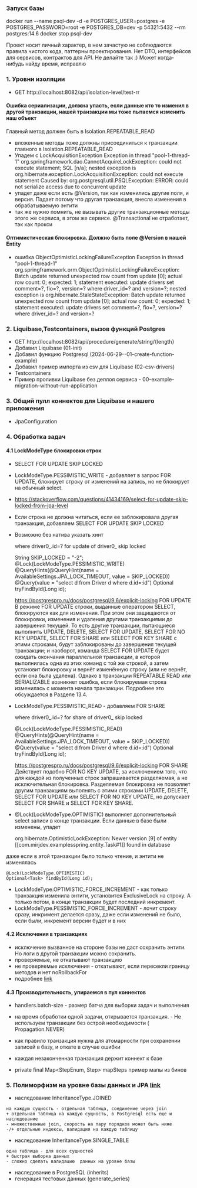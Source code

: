 ### Запуск базы

docker run --name psql-dev -d -e POSTGRES_USER=postgres -e POSTGRES_PASSWORD=root -e POSTGRES_DB=dev -p 54321:5432 --rm postgres:14.6
docker stop psql-dev

Проект носит личный характер, в нем зачастую не соблюдаются правила чистого кода, паттерны проектирования.
Нет DTO, интерфейсов для сервисов, контрактов для API. Не делайте так :) Может когда-нибудь найду время, исправлю

### 1. Уровни изоляции

- GET http://localhost:8082/api/isolation-level/test-rr

#### Ошибка сериализации, должна упасть, если данные кто то изменил в другой транзакции, нашей транзакции мы тоже пытаемся изменить наш объект

Главный метод должен быть в Isolation.REPEATABLE_READ

- вложенные методы тоже должны присоединиться к транзакции главного в Isolation.REPEATABLE_READ
- Упадем с LockAcquisitionException
  Exception in thread "pool-1-thread-1" org.springframework.dao.CannotAcquireLockException: could not execute statement;
  SQL [n/a]; nested exception is org.hibernate.exception.LockAcquisitionException: could not execute statement
  Caused by: org.postgresql.util.PSQLException: ERROR: could not serialize access due to concurrent update
- упадет даже если есть @Version, так как изменились другие поля, и версия. Падает потому что другая транзакция, внесла
  изменения в обрабатываемую энтити
- так же нужно помнить, не вызывать другие транзакционные методы этого же сервиса, в этом же сервисе. @Transactional не
  отработает, так как прокси

#### Оптимистическая блокировка. Должно быть поле @Version в нашей Entity

- ошибка ObjectOptimisticLockingFailureException
  Exception in thread "pool-1-thread-1" org.springframework.orm.ObjectOptimisticLockingFailureException:
  Batch update returned unexpected row count from update [0]; actual row count: 0; expected: 1; statement executed:
  update drivers set comment=?, fio=?, version=? where driver_id=? and version=?;
  nested exception is org.hibernate.StaleStateException:
  Batch update returned unexpected row count from update [0]; actual row count: 0; expected: 1;
  statement executed: update drivers set comment=?, fio=?, version=? where driver_id=? and version=?

### 2. Liquibase,Testcontainers, вызов функций Postgres

- GET http://localhost:8082/api/procedure/generate/string/{length}
- Добавил Liquibase (01-init)
- Добавил функцию Postgresql (2024-06-29--01-create-function-example)
- Добавил пример импорта из csv для Liquibase (02-csv-drivers)
- Testcontainers
- Пример проливки Liquibase без деплоя сервиса - 00-example-migration-without-run-application 

### 3. Общий пулл коннектов для Liquibase и нашего приложения

- JpaConfiguration

### 4. Обработка задач

#### 4.1 LockModeType блокировки строк

- SELECT FOR UPDATE SKIP LOCKED
- LockModeType.PESSIMISTIC_WRITE - добавляет в запрос FOR UPDATE, блокирует строку от изменений на запись, но не
  блокирует на обычный select.
- https://stackoverflow.com/questions/41434169/select-for-update-skip-locked-from-jpa-level
- Если строка не должна читаться, если ее заблокировала другая транзакция, добавляем SELECT FOR UPDATE SKIP LOCKED
- Возможно без натива указать хинт

    where driver0_.id=? for update of driver0_ skip locked

    String SKIP_LOCKED = "-2";
    @Lock(LockModeType.PESSIMISTIC_WRITE)
    @QueryHints(@QueryHint(name = AvailableSettings.JPA_LOCK_TIMEOUT, value = SKIP_LOCKED))
    @Query(value = "select d from Driver d where d.id=:id")
    Optional<Driver> tryFindById(Long id);
    
    https://postgrespro.ru/docs/postgresql/9.6/explicit-locking
    FOR UPDATE
    В режиме FOR UPDATE строки, выданные оператором SELECT, блокируются как для изменения. 
    При этом они защищаются от блокировки, изменения и удаления другими транзакциями до завершения текущей. 
    То есть другие транзакции, пытающиеся выполнить UPDATE, DELETE, SELECT FOR UPDATE, SELECT FOR NO KEY UPDATE, SELECT FOR SHARE или SELECT FOR KEY SHARE 
    с этими строками, будут заблокированы до завершения текущей транзакции; 
    и наоборот, команда SELECT FOR UPDATE будет ожидать окончания параллельной транзакции, в которой выполнилась одна из этих команд с той же строкой, 
    а затем установит блокировку и вернёт изменённую строку (или не вернёт, если она была удалена). 
    Однако в транзакции REPEATABLE READ или SERIALIZABLE возникнет ошибка, если блокируемая строка изменилась с момента начала транзакции. Подробнее это обсуждается в Разделе 13.4.

- LockModeType.PESSIMISTIC_READ - добавляем FOR SHARE

    where driver0_.id=? for share of driver0_ skip locked

    @Lock(LockModeType.PESSIMISTIC_READ)
    @QueryHints(@QueryHint(name = AvailableSettings.JPA_LOCK_TIMEOUT, value = SKIP_LOCKED))
    @Query(value = "select d from Driver d where d.id=:id")
    Optional<Driver> tryFindById(Long id);

    https://postgrespro.ru/docs/postgresql/9.6/explicit-locking
    FOR SHARE
    Действует подобно FOR NO KEY UPDATE, за исключением того, что для каждой из полученных строк запрашивается разделяемая, а не исключительная блокировка. 
    Разделяемая блокировка не позволяет другим транзакциям выполнять с этими строками UPDATE, DELETE, SELECT FOR UPDATE или SELECT FOR NO KEY UPDATE, но допускает SELECT FOR SHARE и SELECT FOR KEY SHARE.

- @Lock(LockModeType.OPTIMISTIC)
  выполняет дополнительный select записи в конце транзакции. Если данные в базе были изменены, упадет

    org.hibernate.OptimisticLockException: Newer version [9] of entity [[com.mirjdev.examplesspring.entity.Task#1]] found in database

даже если в этой транзакции было только чтение, и энтити не изменялась

    @Lock(LockModeType.OPTIMISTIC)
    Optional<Task> findById(Long id);

- LockModeType.OPTIMISTIC_FORCE_INCREMENT - как только транзакция изменила энтити, установится ExclusiveLock на строку.
  А только потом, в конце транзакции будет последний инкремент.
- LockModeType.PESSIMISTIC_FORCE_INCREMENT - лочит строку сразу, инкримент делается сразу, даже если изменений не было,
  если были, инкремент версии будет и в них

#### 4.2 Исключения в транзакциях
- исключение вызванное на стороне базы не даст сохранить энтити. Но логи в другой транзакции можно сохранить.
- проверяемые, не откатывают транзакцию
- не проверяемые исключения - откатывают, если пересекли границу методов и нет noRollbackFor
- подробнее [link](https://github.com/mirjdev/examples-spring-jpa-transaction/blob/main/src/main/java/com/mirjdev/examplesspring/service/impl/IsolationLevelFacadeImpl.java#L67)

#### 4.3 Производительность, упираемся в пул коннектов
- handlers.batch-size - размер батча для выборки задач и выполнения
- на время обработки одной задачи, открывается транзакция. - Не используем транзакции без острой необходимости (
  Propagation.NEVER)
- как правило транзакция нужна для атомарности при сохранении записей в базу, и откате в случае ошибки
- каждая незаконченная транзакция держит коннект к базе

- private final Map<StepEnum, Step> mapSteps пример мапы из бинов  

### 5. Полиморфизм на уровне базы данных и JPA [link](https://github.com/mirjdev/examples-spring-jpa-transaction/blob/main/inheritance.md)
- наследование InheritanceType.JOINED 
```text
на каждую сущность - отдельная таблица, соединение через join 
+ отдельная таблица на каждую сущность, в Postgresql есть еще и наследование
- множественные join, скорость на пару порядков может быть ниже
-/+ отдельные индексы, валидация на каждую таблицу
```
- наследование InheritanceType.SINGLE_TABLE
```text
одна таблица - для всех сущностей
+ быстрая выборка данных
- сложно сделать валидацию  данных на уровне базы
```
- наследование в PostgreSQL (inherits)
- генерация тестовых данных (generate_series)